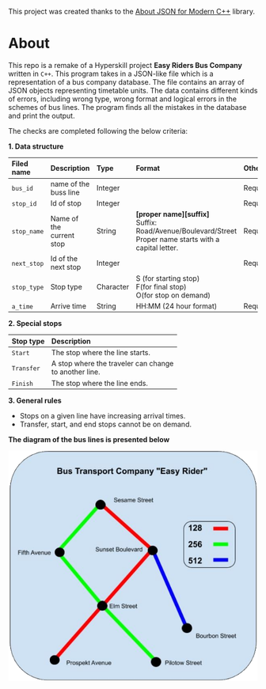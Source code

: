 
This project was created thanks to the [About JSON for Modern C++](https://github.com/nlohmann/json) library.

# About 
This repo is a remake of a Hyperskill project **Easy Riders Bus Company** written in `C++`.
This program takes in a JSON-like file which is a representation of a bus company database. The file contains an array of JSON objects representing timetable units. The data contains different kinds of errors, including wrong type, wrong format and logical errors in the schemes of bus lines. The program finds all the mistakes in the database and print the output.

The checks are completed following the below criteria:

**1. Data structure**

|**Filed name**|**Description**   |**Type** |**Format**     |**Other**| 
|:------------ |:-----------------|:--------|:--------------|:-------|
|`bus_id`      |name of the buss line|Integer|              |Required|
|`stop_id`     |Id of stop        |Integer  |              |Required| 
|`stop_name`   |Name of the<br>current stop|String   |**[proper name][suffix]**<br>Suffix: Road/Avenue/Boulevard/Street<br>Proper name starts with a capital letter.|Required|
|`next_stop`   |Id of the next stop|Integer  |              |Required|
|`stop_type`   |Stop type          |Character| S (for starting stop)<br>F(for final stop)<br>O(for stop on demand) ||
|`a_time`      |Arrive time       |String   |HH:MM (24 hour format)|Required |

**2. Special stops**

|**Stop type**|**Description**   |
|:----------- |:-----------------|
|`Start`      |The stop where the line starts.|
|`Transfer`   |A stop where the traveler can change<br>to another line.|
|`Finish`     |The stop where the line ends.|

**3. General rules**
- Stops on a given line have increasing arrival times.
- Transfer, start, and end stops cannot be on demand.

**The diagram of the bus lines is presented below**

[![img](https://github.com/Agnieszka1994/JSON_Data_Check/blob/main/img/diagram.png)](https://github.com/Agnieszka1994/JSON_Data_Check/blob/main/img/)